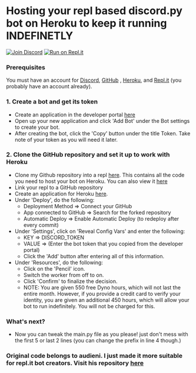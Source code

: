 # Hosting your repl based discord.py bot on Heroku to keep it running **INDEFINETLY**
[![Join Discord](https://discordapp.com/api/guilds/745448868040409148/widget.png?style=shield)](https://discord.gg/6GPjN8C)
[![Run on Repl.it](https://repl.it/badge/github/syntax-corp/discordpy-replit-heroku)](https://repl.it/github/syntax-corp/discordpy-replit-heroku)

### Prerequisites
You must have an account for [Discord](https://discord.com/register), [GitHub](https://github.com/join) , [Heroku](https://signup.heroku.com/), and [Repl.it](https://repl.it/signup) (you probably have an account already).

### 1. Create a bot and get its token
* Create an application in the developer portal [here](https://discordapp.com/developers/applications/)
* Open up your new application and click 'Add Bot' under the Bot settings to create your bot.
* After creating the bot, click the 'Copy' button under the title Token. Take note of your token as you will need it later.

### 2. Clone the GitHub repository and set it up to work with Heroku
* Clone my Github repository into a repl [here](https://repl.it/github/syntax-corp/discordpy-replit-heroku). This contains all the code you need to host your bot on Heroku. You can also view it [here](https://github.com/syntax-corp/discordpy-replit-heroku)
* Link your repl to a GitHub repository
* Create an application for Heroku [here](https://dashboard.heroku.com/new-app).
* Under 'Deploy', do the following:
  * Deployment Method => Connect your GitHub
  * App connected to GitHub => Search for the forked repository
  * Automatic Deploy => Enable Automatic Deploy (to redeploy after every commit)
* Under 'Settings', click on 'Reveal Config Vars' and enter the following:
  * KEY => DISCORD_TOKEN
  * VALUE => (Enter the bot token that you copied from the developer portal)
  * Click the 'Add' button after entering all of this information.
* Under 'Resources', do the following:
  * Click on the 'Pencil' icon.
  * Switch the worker from off to on.
  * Click 'Confirm' to finalize the decision.
  * NOTE: You are given 550 free Dyno hours, which will not last the entire month. However, if you provide a credit card to verify your identity, you are given an additional 450 hours, which will allow your bot to run indefinitely. You will not be charged for this.

### What's next?
* Now you can tweak the main.py file as you please! just don't mess with the first 5 or last 2 lines (you can change the prefix in line 4 though.)

### Original code belongs to audieni. I just made it more suitable for repl.it bot creators. Visit his repository [here](https://github.com/audieni/discord-py-heroku)
